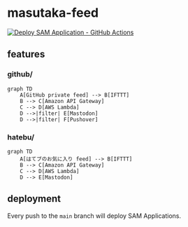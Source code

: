 # masutaka-feed

[![Deploy SAM Application - GitHub Actions](https://github.com/masutaka/masutaka-feed/actions/workflows/deploy.yml/badge.svg?branch=main)][deploy]

[deploy]: https://github.com/masutaka/masutaka-feed/actions/workflows/deploy.yml?query=branch%3Amain

## features

### github/

```mermaid
graph TD
    A[GitHub private feed] --> B[IFTTT]
    B --> C[Amazon API Gateway]
    C --> D[AWS Lambda]
    D -->|filter| E[Mastodon]
    D -->|filter| F[Pushover]
```

### hatebu/

```mermaid
graph TD
    A[はてブのお気に入り feed] --> B[IFTTT]
    B --> C[Amazon API Gateway]
    C --> D[AWS Lambda]
    D --> E[Mastodon]
```

## deployment

Every push to the `main` branch  will deploy SAM Applications.
